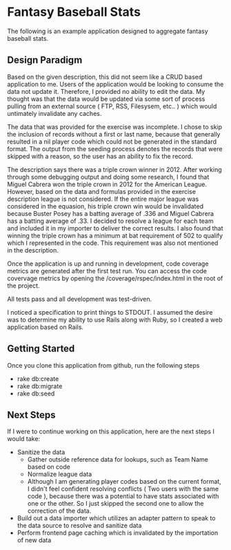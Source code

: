 
# Fantasy Baseball Stats

The following is an example application designed to aggregate fantasy baseball stats.

## Design Paradigm

Based on the given description, this did not seem like a CRUD based application to me. Users of the application would be looking to consume the data not update it. Therefore, I provided no ability to edit the data. My thought was that the data would be updated via some sort of process pulling from an external source ( FTP, RSS, Filesysem, etc.. ) which would untimately invalidate any caches.

The data that was provided for the exercise was incomplete. I chose to skip the inclusion of records without a first or last name, because that generally resulted in a nil player code which could not be generated in the standard format. The output from the seeding process denotes the records that were skipped with a reason, so the user has an ability to fix the record.

The description says there was a triple crown winner in 2012. After working through some debugging output and doing some research, I found that Miguel Cabrera won the triple crown in 2012 for the American League. However, based on the data and formulas provided in the exercise description league is not considered. If the entire major league was considered in the equasion, his triple crown win would be invalidated because Buster Posey has a batting average of .336 and Miguel Cabrera has a batting average of .33. I decided to resolve a league for each team and included it in my importer to deliver the correct results. I also found that winning the triple crown has a minimum at bat requirement of 502 to qualify which I represented in the code. This requirement was also not mentioned in the description.

Once the application is up and running in development, code coverage metrics are generated after the first test run. You can access the code covervage metrics by opening the /coverage/rspec/index.html in the root of the project.

All tests pass and all development was test-driven.

I noticed a specification to print things to STDOUT. I assumed the desire was to determine my ability to use Rails along with Ruby, so I created a web application based on Rails.


## Getting Started

Once you clone this application from github, run the following steps

* rake db:create
* rake db:migrate
* rake db:seed

## Next Steps

If I were to continue working on this application, here are the next steps I would take:

* Sanitize the data
	* Gather outside reference data for lookups, such as Team Name based on code
	* Normalize league data
	* Although I am generating player codes based on the current format, I didn't feel confident resolving conflicts ( Two users with the same code ), because there was a potential to have stats associated with one or the other. So I just skipped the second one to allow the correction of the data.
* Build out a data importer which utilizes an adapter pattern to speak to the data source to resolve and sanitize data
* Perform frontend page caching which is invalidated by the importation of new data